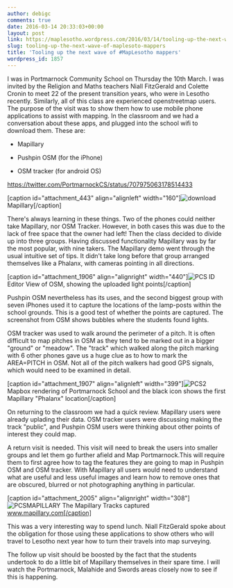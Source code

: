 ```yaml
---
author: debigc
comments: true
date: 2016-03-14 20:33:03+00:00
layout: post
link: https://maplesotho.wordpress.com/2016/03/14/tooling-up-the-next-wave-of-maplesoto-mappers/
slug: tooling-up-the-next-wave-of-maplesoto-mappers
title: 'Tooling up the next wave of #MapLesotho mappers'
wordpress_id: 1857
---
```


I was in Portmarnock Community School on Thursday the 10th March. I was invited by the Religion and Maths teachers Niall FitzGerald and Colette Cronin to meet 22 of the present transition years, who were in Lesotho recently. Similarly, all of this class are experienced openstreetmap users. The purpose of the visit was to show them how to use mobile phone applications to assist with mapping. In the classroom and we had a conversation about these apps, and plugged into the school wifi to download them. These are:



	
  * Mapillary

	
  * Pushpin OSM (for the iPhone)

	
  * OSM tracker (for android OS)


https://twitter.com/PortmarnockCS/status/707975063178514433

[caption id="attachment_443" align="alignleft" width="160"]![download](https://maplesotho.files.wordpress.com/2015/02/download.jpg) Mapillary[/caption]

There's always learning in these things. Two of the phones could neither take Mapillary, nor OSM Tracker. However, in both cases this was due to the lack of free space that the owner had left! Then the class decided to divide up into three groups. Having discussed functionality Mapillary was by far the most popular, with nine takers. The Mapillary demo went through the usual intuitive set of tips. It didn't take long before that group arranged themselves like a Phalanx, with cameras pointing in all directions.

[caption id="attachment_1906" align="alignright" width="440"]![PCS](https://maplesotho.files.wordpress.com/2016/03/pcs.jpg) ID Editor View of OSM, showing the uploaded light points[/caption]

Pushpin OSM nevertheless has its uses, and the second biggest group with seven iPhones used it to capture the locations of the lamp-posts within the school grounds. This is a good test of whether the points are captured. The screenshot from OSM shows bubbles where the students found lights.

OSM tracker was used to walk around the perimeter of a pitch. It is often difficult to map pitches in OSM as they tend to be marked out in a bigger "ground" or "meadow". The "track" which walked along the pitch marking with 6 other phones gave us a huge clue as to how to mark the AREA=PITCH in OSM. Not all of the pitch walkers had good GPS signals, which would need to be examined in detail.

[caption id="attachment_1907" align="alignleft" width="399"]![PCS2](https://maplesotho.files.wordpress.com/2016/03/pcs2.jpg) Mapbox rendering of Portmarnock School and the black icon shows the first Mapillary "Phalanx" location[/caption]

On returning to the classroom we had a quick review. Mapillary users were already uplading their data. OSM tracker users were discussing making the track "public", and Pushpin OSM users were thinking about other points of interest they could map.

A return visit is needed. This visit will need to break the users into smaller groups and let them go further afield and Map Portmarnock.This will require them to first agree how to tag the features they are going to map in Pushpin OSM and OSM tracker. With Mapillary all users would need to understand what are useful and less useful images and learn how to remove ones that are obscured, blurred or not photographing anything in particular.

[caption id="attachment_2005" align="alignright" width="308"]![PCSMAPILLARY](https://maplesotho.files.wordpress.com/2016/03/pcsmapillary.jpg) The Mapillary Tracks captured www.mapillary.com[/caption]

This was a very interesting way to spend lunch. Niall FitzGerald spoke about the obligation for those using these applications to show others who will travel to Lesotho next year how to turn their travels into map surveying.

The follow up visit should be boosted by the fact that the students undertook to do a little bit of Mapillary themselves in their spare time. I will watch the Portmarnock, Malahide and Swords areas closely now to see if this is happening.
